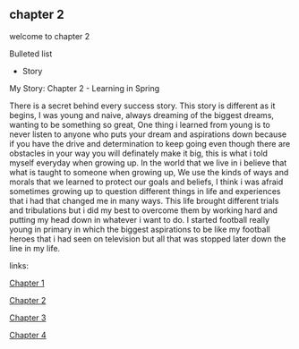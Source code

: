 ## chapter 2

welcome to chapter 2

Bulleted list

- Story


My Story: Chapter 2 - Learning in Spring

There is a secret behind every success story. This story is different as it begins, I was young and naive, always dreaming of the biggest dreams, wanting to be something so great, One thing i learned from young is to never listen to anyone who puts your dream and aspirations down because if you have the drive and determination to keep going even though there are obstacles in your way you will definately make it big, this is what i told myself everyday when growing up. In the world that we live in i believe that what is taught to someone when growing up, We use the kinds of ways and morals that we learned to protect our goals and beliefs, I think i was afraid sometimes growing up to question different things in life and experiences that i had that changed me in many ways. This life brought different trials and tribulations but i did my best to overcome them by working hard and putting my head down in whatever i want to do. I started football really young in primary in which the biggest aspirations to be like my football heroes that i had seen on television but all that was stopped later down the line in my life.




links:


[Chapter 1](chapter01.md)

[Chapter 2](chapter02.md)

[Chapter 3](chapter03.md)

[Chapter 4](chapter04.md)